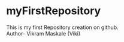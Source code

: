 # myFirstRepository
This is my first Repository creation on github.
<br>
Author- Vikram Maskale (Viki)
